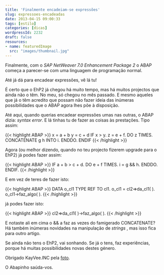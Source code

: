 ```yaml
---
title: 'Finalmente encadeiam-se expressões'
slug: expressoes-encadeadas
date: 2013-04-15 09:00:33
tags: [estilo]
categories: [dicas]
wordpressId: 2232
draft: false
resources:
- name: featuredImage
  src: "images/thumbnail.jpg"
---
```

Finalmente, com o _SAP NetWeaver 7.0 Enhancement Package 2_ o ABAP começa a parecer-se com uma linguagem de programação normal.

Até já dá para encadear expressões, vê lá tu!

<!--more-->

É certo que o EhP2 já chegou há muito tempo, mas há muitos projectos que ainda não o têm. No meu, só chegou no mês passado. E mesmo aqueles que já o têm acredito que possam não fazer ideia das inúmeras possibilidades que o ABAP agora lhes põe à disposição.

Até aqui, quando querias encadear expressões umas nas outras, o ABAP dizia: _syntax error_. E lá tinhas tu de fazer as coisas às prestações. Tipo assim:


{{< highlight ABAP >}}
x = a + b
y = c + d
IF x > y.
  z = e + f.
  DO z TIMES.
    CONCATENATE g h INTO i.
  ENDDO.
ENDIF
{{< /highlight >}}

Agora (ou melhor dizendo, quando no teu projecto fizerem upgrade para o EhP2) já podes fazer assim:


{{< highlight ABAP >}}
IF a + b > c + d.
  DO e + f TIMES.
    i = g && h.
  ENDDO.
ENDIF.
{{< /highlight >}}

E em vez de teres de fazer isto:


{{< highlight ABAP >}}
DATA o_cl1 TYPE REF TO cl1.
o_cl1 = cl2=>da_cl1( ).
o_cl1->faz_algo( ).
{{< /highlight >}}

já podes fazer isto:


{{< highlight ABAP >}}
cl2=>da_cl1( )->faz_algo( ).
{{< /highlight >}}

E notaste ali em cima o && a faz as vezes do famigerado CONCATENATE? Há também inúmeras novidades na manipulação de _strings_ , mas isso fica para outro artigo.

Se ainda não tens o EhP2, vai sonhando. Se já o tens, faz experiências, porque há muitas possibilidades novas destes género.

Obrigado KayVee.INC pela [foto][1].

O Abapinho saúda-vos.

   [1]: http://www.flickr.com/photos/kayveeinc/4246957346/
